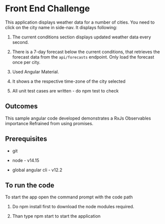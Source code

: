 # Front End Challenge

This application displays weather data for a number of cities. You need to click on the city name in side-nav. It displays following:

1. The current conditions section displays updated weather data every second.

2. There is a 7-day forecast below the current conditions, that retrieves the forecast data from the `api/forecasts` endpoint. Only load the forecast once per city.

3. Used Angular Material. 
 
4. It shows a the respective time-zone of the city selected

5. All unit test cases are written - do npm test to check

## Outcomes

This sample angular code developed demonstrates a RxJs Observables importance Refrained from using promises.

## Prerequisites

- git

- node - v14.15

- global angular cli - v12.2

## To run the code
To start the app open the command prompt with the code path 
1. Do npm install first to download the node modules required.

2. Than type npm start to start the application
 
